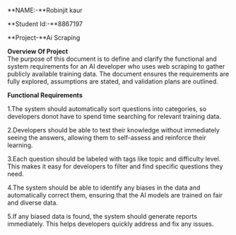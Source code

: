 **NAME:-**Robinjit kaur  

**Student Id:-**8867197  

**Project-**Ai Scraping  

**Overview Of Project**  
The purpose of this document is to define and clarify the functional and system requirements for an AI developer who uses web scraping to gather publicly available training data. The document ensures the requirements are fully explored, assumptions are stated, and validation plans are outlined.  

**Functional Requirements**

1.The system should automatically sort questions into categories, so developers donot have to spend time searching for relevant training data.  

2.Developers should be able to test their knowledge without immediately seeing the answers, allowing them to self-assess and reinforce their learning.  

3.Each question should be labeled with tags like topic and difficulty level. This makes it easy for developers to filter and find specific questions they need.  

4.The system should be able to identify any biases in the data and automatically correct them, ensuring that the AI models are trained on fair and diverse data.  

5.If any biased data is found, the system should generate reports immediately. This helps developers quickly address and fix any issues.  
  
 


